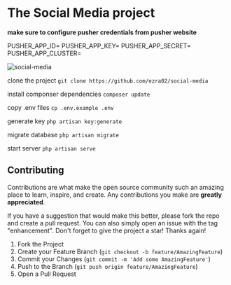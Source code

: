 # The Social Media project


**make sure to configure pusher credentials from pusher website**

PUSHER_APP_ID=
PUSHER_APP_KEY=
PUSHER_APP_SECRET=
PUSHER_APP_CLUSTER=

![social-media](https://user-images.githubusercontent.com/78965149/184528390-ea9d2a96-9d77-4b3a-9a65-54d58e9d40e1.png)

clone the project `git clone https://github.com/ezra02/social-media`

install componser dependencies `composer update`

copy .env files `cp .env.example .env`

generate key `php artisan key:generate`

migrate database `php artisan migrate`

start server `php artisan serve`

## Contributing

Contributions are what make the open source community such an amazing place to learn, inspire, and create. Any contributions you make are **greatly appreciated**.

If you have a suggestion that would make this better, please fork the repo and create a pull request. You can also simply open an issue with the tag "enhancement".
Don't forget to give the project a star! Thanks again!

1. Fork the Project
2. Create your Feature Branch (`git checkout -b feature/AmazingFeature`)
3. Commit your Changes (`git commit -m 'Add some AmazingFeature'`)
4. Push to the Branch (`git push origin feature/AmazingFeature`)
5. Open a Pull Request
